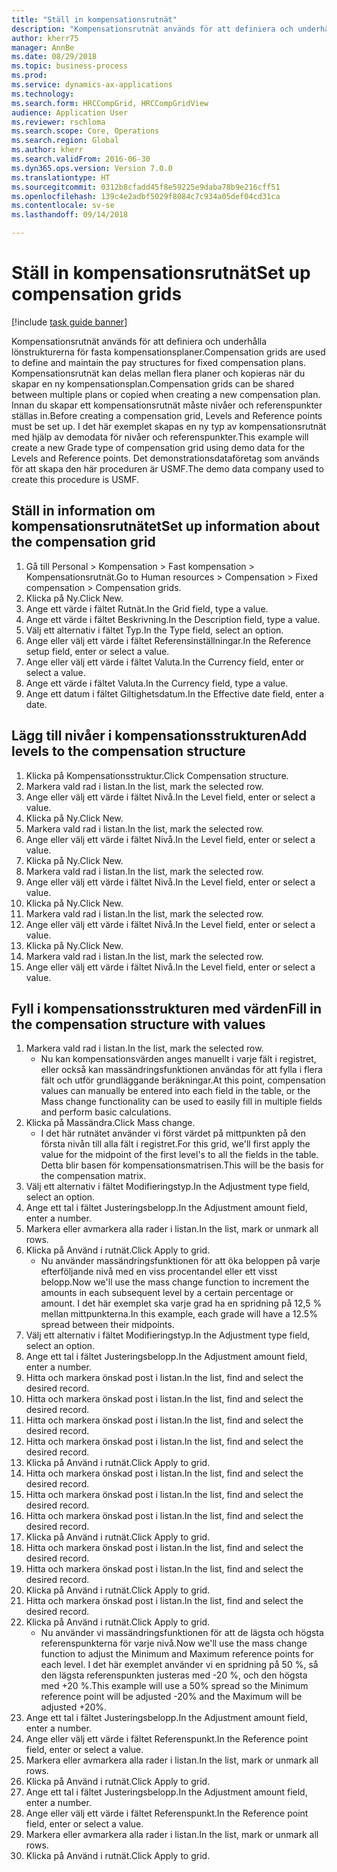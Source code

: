 ```yaml
--- 
title: "Ställ in kompensationsrutnät"
description: "Kompensationsrutnät används för att definiera och underhålla lönstrukturerna för fasta kompensationsplaner."
author: kherr75
manager: AnnBe
ms.date: 08/29/2018
ms.topic: business-process
ms.prod: 
ms.service: dynamics-ax-applications
ms.technology: 
ms.search.form: HRCCompGrid, HRCCompGridView
audience: Application User
ms.reviewer: rschloma
ms.search.scope: Core, Operations
ms.search.region: Global
ms.author: kherr
ms.search.validFrom: 2016-06-30
ms.dyn365.ops.version: Version 7.0.0
ms.translationtype: HT
ms.sourcegitcommit: 0312b8cfadd45f8e59225e9daba78b9e216cff51
ms.openlocfilehash: 139c4e2adbf5029f8084c7c934a05def04cd31ca
ms.contentlocale: sv-se
ms.lasthandoff: 09/14/2018

---
```

# <a name="set-up-compensation-grids"></a><span data-ttu-id="682c0-103">Ställ in kompensationsrutnät</span><span class="sxs-lookup"><span data-stu-id="682c0-103">Set up compensation grids</span></span>

[!include [task guide banner](../../includes/task-guide-banner.md)]

<span data-ttu-id="682c0-104">Kompensationsrutnät används för att definiera och underhålla lönstrukturerna för fasta kompensationsplaner.</span><span class="sxs-lookup"><span data-stu-id="682c0-104">Compensation grids are used to define and maintain the pay structures for fixed compensation plans.</span></span> <span data-ttu-id="682c0-105">Kompensationsrutnät kan delas mellan flera planer och kopieras när du skapar en ny kompensationsplan.</span><span class="sxs-lookup"><span data-stu-id="682c0-105">Compensation grids can be shared between multiple plans or copied when creating a new compensation plan.</span></span>  <span data-ttu-id="682c0-106">Innan du skapar ett kompensationsrutnät måste nivåer och referenspunkter ställas in.</span><span class="sxs-lookup"><span data-stu-id="682c0-106">Before creating a compensation grid, Levels and Reference points must be set up.</span></span> <span data-ttu-id="682c0-107">I det här exemplet skapas en ny typ av kompensationsrutnät med hjälp av demodata för nivåer och referenspunkter.</span><span class="sxs-lookup"><span data-stu-id="682c0-107">This example will create a new Grade type of compensation grid using demo data for the Levels and Reference points.</span></span> <span data-ttu-id="682c0-108">Det demonstrationsdataföretag som används för att skapa den här proceduren är USMF.</span><span class="sxs-lookup"><span data-stu-id="682c0-108">The demo data company used to create this procedure is USMF.</span></span>


## <a name="set-up-information-about-the-compensation-grid"></a><span data-ttu-id="682c0-109">Ställ in information om kompensationsrutnätet</span><span class="sxs-lookup"><span data-stu-id="682c0-109">Set up information about the compensation grid</span></span>
1. <span data-ttu-id="682c0-110">Gå till Personal > Kompensation > Fast kompensation > Kompensationsrutnät.</span><span class="sxs-lookup"><span data-stu-id="682c0-110">Go to Human resources > Compensation > Fixed compensation > Compensation grids.</span></span>
2. <span data-ttu-id="682c0-111">Klicka på Ny.</span><span class="sxs-lookup"><span data-stu-id="682c0-111">Click New.</span></span>
3. <span data-ttu-id="682c0-112">Ange ett värde i fältet Rutnät.</span><span class="sxs-lookup"><span data-stu-id="682c0-112">In the Grid field, type a value.</span></span>
4. <span data-ttu-id="682c0-113">Ange ett värde i fältet Beskrivning.</span><span class="sxs-lookup"><span data-stu-id="682c0-113">In the Description field, type a value.</span></span>
5. <span data-ttu-id="682c0-114">Välj ett alternativ i fältet Typ.</span><span class="sxs-lookup"><span data-stu-id="682c0-114">In the Type field, select an option.</span></span>
6. <span data-ttu-id="682c0-115">Ange eller välj ett värde i fältet Referensinställningar.</span><span class="sxs-lookup"><span data-stu-id="682c0-115">In the Reference setup field, enter or select a value.</span></span>
7. <span data-ttu-id="682c0-116">Ange eller välj ett värde i fältet Valuta.</span><span class="sxs-lookup"><span data-stu-id="682c0-116">In the Currency field, enter or select a value.</span></span>
8. <span data-ttu-id="682c0-117">Ange ett värde i fältet Valuta.</span><span class="sxs-lookup"><span data-stu-id="682c0-117">In the Currency field, type a value.</span></span>
9. <span data-ttu-id="682c0-118">Ange ett datum i fältet Giltighetsdatum.</span><span class="sxs-lookup"><span data-stu-id="682c0-118">In the Effective date field, enter a date.</span></span>

## <a name="add-levels-to-the-compensation-structure"></a><span data-ttu-id="682c0-119">Lägg till nivåer i kompensationsstrukturen</span><span class="sxs-lookup"><span data-stu-id="682c0-119">Add levels to the compensation structure</span></span>
1. <span data-ttu-id="682c0-120">Klicka på Kompensationsstruktur.</span><span class="sxs-lookup"><span data-stu-id="682c0-120">Click Compensation structure.</span></span>
2. <span data-ttu-id="682c0-121">Markera vald rad i listan.</span><span class="sxs-lookup"><span data-stu-id="682c0-121">In the list, mark the selected row.</span></span>
3. <span data-ttu-id="682c0-122">Ange eller välj ett värde i fältet Nivå.</span><span class="sxs-lookup"><span data-stu-id="682c0-122">In the Level field, enter or select a value.</span></span>
4. <span data-ttu-id="682c0-123">Klicka på Ny.</span><span class="sxs-lookup"><span data-stu-id="682c0-123">Click New.</span></span>
5. <span data-ttu-id="682c0-124">Markera vald rad i listan.</span><span class="sxs-lookup"><span data-stu-id="682c0-124">In the list, mark the selected row.</span></span>
6. <span data-ttu-id="682c0-125">Ange eller välj ett värde i fältet Nivå.</span><span class="sxs-lookup"><span data-stu-id="682c0-125">In the Level field, enter or select a value.</span></span>
7. <span data-ttu-id="682c0-126">Klicka på Ny.</span><span class="sxs-lookup"><span data-stu-id="682c0-126">Click New.</span></span>
8. <span data-ttu-id="682c0-127">Markera vald rad i listan.</span><span class="sxs-lookup"><span data-stu-id="682c0-127">In the list, mark the selected row.</span></span>
9. <span data-ttu-id="682c0-128">Ange eller välj ett värde i fältet Nivå.</span><span class="sxs-lookup"><span data-stu-id="682c0-128">In the Level field, enter or select a value.</span></span>
10. <span data-ttu-id="682c0-129">Klicka på Ny.</span><span class="sxs-lookup"><span data-stu-id="682c0-129">Click New.</span></span>
11. <span data-ttu-id="682c0-130">Markera vald rad i listan.</span><span class="sxs-lookup"><span data-stu-id="682c0-130">In the list, mark the selected row.</span></span>
12. <span data-ttu-id="682c0-131">Ange eller välj ett värde i fältet Nivå.</span><span class="sxs-lookup"><span data-stu-id="682c0-131">In the Level field, enter or select a value.</span></span>
13. <span data-ttu-id="682c0-132">Klicka på Ny.</span><span class="sxs-lookup"><span data-stu-id="682c0-132">Click New.</span></span>
14. <span data-ttu-id="682c0-133">Markera vald rad i listan.</span><span class="sxs-lookup"><span data-stu-id="682c0-133">In the list, mark the selected row.</span></span>
15. <span data-ttu-id="682c0-134">Ange eller välj ett värde i fältet Nivå.</span><span class="sxs-lookup"><span data-stu-id="682c0-134">In the Level field, enter or select a value.</span></span>

## <a name="fill-in-the-compensation-structure-with-values"></a><span data-ttu-id="682c0-135">Fyll i kompensationsstrukturen med värden</span><span class="sxs-lookup"><span data-stu-id="682c0-135">Fill in the compensation structure with values</span></span>
1. <span data-ttu-id="682c0-136">Markera vald rad i listan.</span><span class="sxs-lookup"><span data-stu-id="682c0-136">In the list, mark the selected row.</span></span>
    * <span data-ttu-id="682c0-137">Nu kan kompensationsvärden anges manuellt i varje fält i registret, eller också kan massändringsfunktionen användas för att fylla i flera fält och utför grundläggande beräkningar.</span><span class="sxs-lookup"><span data-stu-id="682c0-137">At this point, compensation values can manually be entered into each field in the table, or the Mass change functionality can be used to easily fill in multiple fields and perform basic calculations.</span></span>  
2. <span data-ttu-id="682c0-138">Klicka på Massändra.</span><span class="sxs-lookup"><span data-stu-id="682c0-138">Click Mass change.</span></span>
    * <span data-ttu-id="682c0-139">I det här rutnätet använder vi först värdet på mittpunkten på den första nivån till alla fält i registret.</span><span class="sxs-lookup"><span data-stu-id="682c0-139">For this grid, we'll first apply the value for the midpoint of the first level's to all the fields in the table.</span></span> <span data-ttu-id="682c0-140">Detta blir basen för kompensationsmatrisen.</span><span class="sxs-lookup"><span data-stu-id="682c0-140">This will be the basis for the compensation matrix.</span></span>  
3. <span data-ttu-id="682c0-141">Välj ett alternativ i fältet Modifieringstyp.</span><span class="sxs-lookup"><span data-stu-id="682c0-141">In the Adjustment type field, select an option.</span></span>
4. <span data-ttu-id="682c0-142">Ange ett tal i fältet Justeringsbelopp.</span><span class="sxs-lookup"><span data-stu-id="682c0-142">In the Adjustment amount field, enter a number.</span></span>
5. <span data-ttu-id="682c0-143">Markera eller avmarkera alla rader i listan.</span><span class="sxs-lookup"><span data-stu-id="682c0-143">In the list, mark or unmark all rows.</span></span>
6. <span data-ttu-id="682c0-144">Klicka på Använd i rutnät.</span><span class="sxs-lookup"><span data-stu-id="682c0-144">Click Apply to grid.</span></span>
    * <span data-ttu-id="682c0-145">Nu använder massändringsfunktionen för att öka beloppen på varje efterföljande nivå med en viss procentandel eller ett visst belopp.</span><span class="sxs-lookup"><span data-stu-id="682c0-145">Now we'll use the mass change function to increment the amounts in each subsequent level by a certain percentage or amount.</span></span> <span data-ttu-id="682c0-146">I det här exemplet ska varje grad ha en spridning på 12,5 % mellan mittpunkterna.</span><span class="sxs-lookup"><span data-stu-id="682c0-146">In this example, each grade will have a 12.5% spread between their midpoints.</span></span>  
7. <span data-ttu-id="682c0-147">Välj ett alternativ i fältet Modifieringstyp.</span><span class="sxs-lookup"><span data-stu-id="682c0-147">In the Adjustment type field, select an option.</span></span>
8. <span data-ttu-id="682c0-148">Ange ett tal i fältet Justeringsbelopp.</span><span class="sxs-lookup"><span data-stu-id="682c0-148">In the Adjustment amount field, enter a number.</span></span>
9. <span data-ttu-id="682c0-149">Hitta och markera önskad post i listan.</span><span class="sxs-lookup"><span data-stu-id="682c0-149">In the list, find and select the desired record.</span></span>
10. <span data-ttu-id="682c0-150">Hitta och markera önskad post i listan.</span><span class="sxs-lookup"><span data-stu-id="682c0-150">In the list, find and select the desired record.</span></span>
11. <span data-ttu-id="682c0-151">Hitta och markera önskad post i listan.</span><span class="sxs-lookup"><span data-stu-id="682c0-151">In the list, find and select the desired record.</span></span>
12. <span data-ttu-id="682c0-152">Hitta och markera önskad post i listan.</span><span class="sxs-lookup"><span data-stu-id="682c0-152">In the list, find and select the desired record.</span></span>
13. <span data-ttu-id="682c0-153">Klicka på Använd i rutnät.</span><span class="sxs-lookup"><span data-stu-id="682c0-153">Click Apply to grid.</span></span>
14. <span data-ttu-id="682c0-154">Hitta och markera önskad post i listan.</span><span class="sxs-lookup"><span data-stu-id="682c0-154">In the list, find and select the desired record.</span></span>
15. <span data-ttu-id="682c0-155">Hitta och markera önskad post i listan.</span><span class="sxs-lookup"><span data-stu-id="682c0-155">In the list, find and select the desired record.</span></span>
16. <span data-ttu-id="682c0-156">Hitta och markera önskad post i listan.</span><span class="sxs-lookup"><span data-stu-id="682c0-156">In the list, find and select the desired record.</span></span>
17. <span data-ttu-id="682c0-157">Klicka på Använd i rutnät.</span><span class="sxs-lookup"><span data-stu-id="682c0-157">Click Apply to grid.</span></span>
18. <span data-ttu-id="682c0-158">Hitta och markera önskad post i listan.</span><span class="sxs-lookup"><span data-stu-id="682c0-158">In the list, find and select the desired record.</span></span>
19. <span data-ttu-id="682c0-159">Hitta och markera önskad post i listan.</span><span class="sxs-lookup"><span data-stu-id="682c0-159">In the list, find and select the desired record.</span></span>
20. <span data-ttu-id="682c0-160">Klicka på Använd i rutnät.</span><span class="sxs-lookup"><span data-stu-id="682c0-160">Click Apply to grid.</span></span>
21. <span data-ttu-id="682c0-161">Hitta och markera önskad post i listan.</span><span class="sxs-lookup"><span data-stu-id="682c0-161">In the list, find and select the desired record.</span></span>
22. <span data-ttu-id="682c0-162">Klicka på Använd i rutnät.</span><span class="sxs-lookup"><span data-stu-id="682c0-162">Click Apply to grid.</span></span>
    * <span data-ttu-id="682c0-163">Nu använder vi massändringsfunktionen för att de lägsta och högsta referenspunkterna för varje nivå.</span><span class="sxs-lookup"><span data-stu-id="682c0-163">Now we'll use the mass change function to adjust the Minimum and Maximum reference points for each level.</span></span> <span data-ttu-id="682c0-164">I det här exemplet använder vi en spridning på 50 %, så den lägsta referenspunkten justeras med -20 %, och den högsta med +20 %.</span><span class="sxs-lookup"><span data-stu-id="682c0-164">This example will use a 50% spread so the Minimum reference point will be adjusted -20% and the Maximum will be adjusted +20%.</span></span>  
23. <span data-ttu-id="682c0-165">Ange ett tal i fältet Justeringsbelopp.</span><span class="sxs-lookup"><span data-stu-id="682c0-165">In the Adjustment amount field, enter a number.</span></span>
24. <span data-ttu-id="682c0-166">Ange eller välj ett värde i fältet Referenspunkt.</span><span class="sxs-lookup"><span data-stu-id="682c0-166">In the Reference point field, enter or select a value.</span></span>
25. <span data-ttu-id="682c0-167">Markera eller avmarkera alla rader i listan.</span><span class="sxs-lookup"><span data-stu-id="682c0-167">In the list, mark or unmark all rows.</span></span>
26. <span data-ttu-id="682c0-168">Klicka på Använd i rutnät.</span><span class="sxs-lookup"><span data-stu-id="682c0-168">Click Apply to grid.</span></span>
27. <span data-ttu-id="682c0-169">Ange ett tal i fältet Justeringsbelopp.</span><span class="sxs-lookup"><span data-stu-id="682c0-169">In the Adjustment amount field, enter a number.</span></span>
28. <span data-ttu-id="682c0-170">Ange eller välj ett värde i fältet Referenspunkt.</span><span class="sxs-lookup"><span data-stu-id="682c0-170">In the Reference point field, enter or select a value.</span></span>
29. <span data-ttu-id="682c0-171">Markera eller avmarkera alla rader i listan.</span><span class="sxs-lookup"><span data-stu-id="682c0-171">In the list, mark or unmark all rows.</span></span>
30. <span data-ttu-id="682c0-172">Klicka på Använd i rutnät.</span><span class="sxs-lookup"><span data-stu-id="682c0-172">Click Apply to grid.</span></span>


